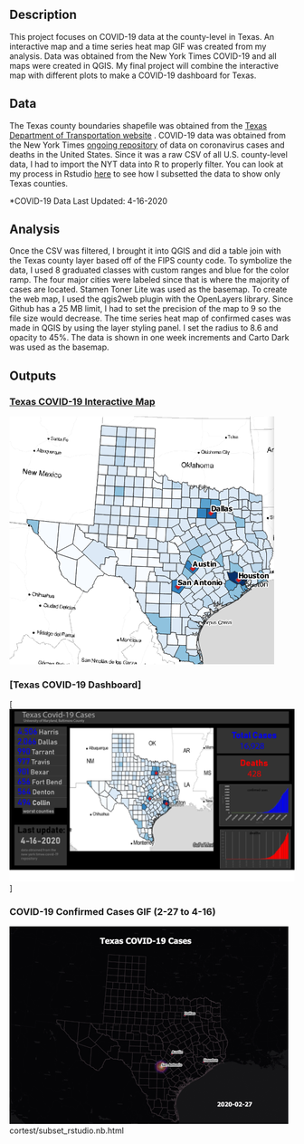 ## Description

This project focuses on COVID-19 data at the county-level in Texas. An interactive map and a time series heat map GIF was created from my analysis. Data was obtained from the New York Times COVID-19 and all maps were created in QGIS. My final project will combine the interactive map with different plots to make a COVID-19 dashboard for Texas. 



## Data
The Texas county boundaries shapefile was obtained from the [Texas Department of Transportation website](https://gis-txdot.opendata.arcgis.com/datasets/8b902883539a416780440ef009b3f80f_0) . COVID-19 data was obtained from the New York Times [ongoing repository](https://github.com/nytimes/covid-19-data) of data on coronavirus cases and deaths in the United States. 
Since it was a raw CSV of all U.S. county-level data, I had to import the NYT data into R to properly filter. You can look at my process in Rstudio [here](cortest/subset_rstudio.nb.html) to see how I subsetted the data to show only Texas counties. 

*COVID-19 Data Last Updated: 4-16-2020



## Analysis
Once the CSV was filtered, I brought it into QGIS and did a table join with the Texas county layer based off of the FIPS county code. To symbolize the data, I used 8 graduated classes with custom ranges and blue for the color ramp. The four major cities were labeled since that is where the majority of cases are located. Stamen Toner Lite was used as the basemap. To create the web map, I used the qgis2web plugin with the OpenLayers library. Since Github has a 25 MB limit, I had to set the precision of the map to 9 so the file size would decrease. The time series heat map of confirmed cases was made in QGIS by using the layer styling panel. I set the radius to 8.6 and opacity to 45%. The data is shown in one week increments and Carto Dark was used as the basemap. 




## Outputs

### [Texas COVID-19 Interactive Map](Texas_web/index.html)
[<img src="images/texasimg.png?raw=true"/>](Texas_web/index.html)


### [Texas COVID-19 Dashboard]

[<img src="images/final.png?raw=true"/>]


### COVID-19 Confirmed Cases GIF (2-27 to 4-16)

<img src="images/Texas_GIF.gif?raw=true"/>
cortest/subset_rstudio.nb.html
